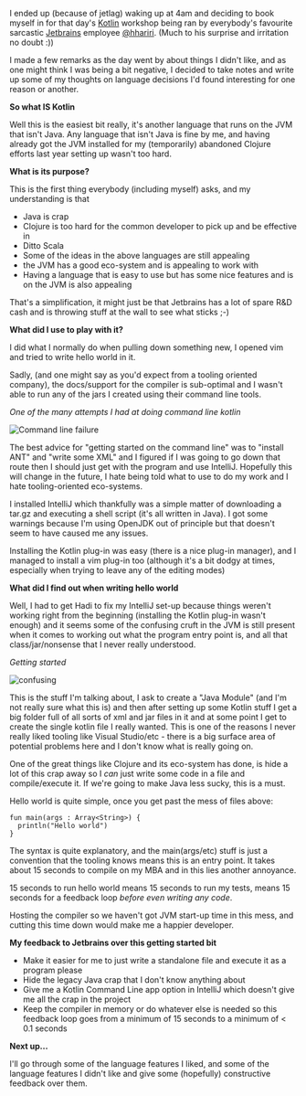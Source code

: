 I ended up (because of jetlag) waking up at 4am and deciding to book myself in for that day's [Kotlin](http://kotlin.jetbrains.org/) workshop being ran by everybody's favourite sarcastic [Jetbrains](http://jetbrains.org/) employee [@hhariri](http://twitter.com/hhariri). (Much to his surprise and irritation no doubt :))

I made a few remarks as the day went by about things I didn't like, and as one might think I was being a bit negative, I decided to take notes and write up some of my thoughts on language decisions I'd found interesting for one reason or another.

**So what IS Kotlin**

Well this is the easiest bit really, it's another language that runs on the JVM that isn't Java. Any language that isn't Java is fine by me, and having already got the JVM installed for my (temporarily) abandoned Clojure efforts last year setting up wasn't too hard.


**What is its purpose?**

This is the first thing everybody (including myself) asks, and my understanding is that 

- Java is crap
- Clojure is too hard for the common developer to pick up and be effective in
- Ditto Scala
- Some of the ideas in the above languages are still appealing
- the JVM has a good eco-system and is appealing to work with
- Having a language that is easy to use but has some nice features and is on the JVM is also appealing

That's a simplification, it might just be that Jetbrains has a lot of spare R&D cash and is throwing stuff at the wall to see what sticks ;-)

**What did I use to play with it?**

I did what I normally do when pulling down something new, I opened vim and tried to write hello world in it.

Sadly, (and one might say as you'd expect from a tooling oriented company), the docs/support for the compiler is sub-optimal and I wasn't able to run any of the jars I created using their command line tools.

*One of the many attempts I had at doing command line kotlin*

  <img src="/img/command_line_kotlin.png" title="Command line failure">


The best advice for "getting started on the command line" was to "install ANT" and "write some XML" and I figured if I was going to go down that route then I should just get with the program and use IntelliJ. Hopefully this will change in the future, I hate being told what to use to do my work and I hate tooling-oriented eco-systems.

I installed IntelliJ which thankfully was a simple matter of downloading a tar.gz and executing a shell script (it's all written in Java). I got some warnings because I'm using OpenJDK out of principle but that doesn't seem to have caused me any issues.

Installing the Kotlin plug-in was easy (there is a nice plug-in manager), and I managed to install a vim plug-in too (although it's a bit dodgy at times, especially when trying to leave any of the editing modes)

**What did I find out when writing hello world**

Well, I had to get Hadi to fix my IntelliJ set-up because things weren't working right from the beginning (installing the Kotlin plug-in wasn't enough) and it seems some of the confusing cruft in the JVM is still present when it comes to working out what the program entry point is, and all that class/jar/nonsense that I never really understood.

*Getting started*

  <img src="/img/idea_start.png" title="confusing">

This is the stuff I'm talking about, I ask to create a "Java Module" (and I'm not really sure what this is) and then after setting up some Kotlin stuff I get a big folder full of all sorts of xml and jar files in it and at some point I get to create the single kotlin file I really wanted. This is one of the reasons I never really liked tooling like Visual Studio/etc - there is a big surface area of potential problems here and I don't know what is really going on. 


One of the great things like Clojure and its eco-system has done, is hide a lot of this crap away so I *can* just write some code in a file and compile/execute it. If we're going to make Java less sucky, this is a must.

Hello world is quite simple, once you get past the mess of files above:

    fun main(args : Array<String>) {
      println("Hello world")
    }


The syntax is quite explanatory, and the main(args/etc) stuff is just a convention that the tooling knows means this is an entry point. It takes about 15 seconds to compile on my MBA and in this lies another annoyance.

15 seconds to run hello world means 15 seconds to run my tests, means 15 seconds for a feedback loop *before even writing any code*.

Hosting the compiler so we haven't got JVM start-up time in this mess, and cutting this time down would make me a happier developer.

**My feedback to Jetbrains over this getting started bit**

- Make it easier for me to just write a standalone file and execute it as a program please
- Hide the legacy Java crap that I don't know anything about
- Give me a Kotlin Command Line app option in IntelliJ which doesn't give me all the crap in the project
- Keep the compiler in memory or do whatever else is needed so this feedback loop goes from a minimum of 15 seconds to a minimum of < 0.1 seconds

**Next up...**

I'll go through some of the language features I liked, and some of the language features I didn't like and give some (hopefully) constructive feedback over them.

